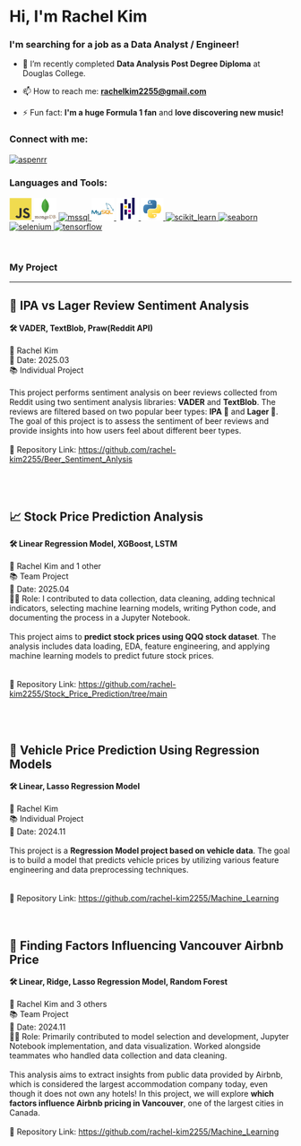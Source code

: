 <h1 align="left">Hi, I'm Rachel Kim</h1>
<h3 align="left">I'm searching for a job as a Data Analyst / Engineer!</h3>

- 🌱 I’m recently completed **Data Analysis Post Degree Diploma** at Douglas College.

- 📫 How to reach me: **rachelkim2255@gmail.com**

- ⚡ Fun fact: **I'm a huge Formula 1 fan** and **love discovering new music!**


<h3 align="left">Connect with me:</h3>
<p align="left">
<a href="https://instagram.com/aspenrr" target="blank"><img align="center" src="https://raw.githubusercontent.com/rahuldkjain/github-profile-readme-generator/master/src/images/icons/Social/instagram.svg" alt="aspenrr" height="30" width="40" /></a>
</p>

<h3 align="left">Languages and Tools:</h3>
<p align="left"> <a href="https://developer.mozilla.org/en-US/docs/Web/JavaScript" target="_blank" rel="noreferrer"> <img src="https://raw.githubusercontent.com/devicons/devicon/master/icons/javascript/javascript-original.svg" alt="javascript" width="40" height="40"/> </a> <a href="https://www.mongodb.com/" target="_blank" rel="noreferrer"> <img src="https://raw.githubusercontent.com/devicons/devicon/master/icons/mongodb/mongodb-original-wordmark.svg" alt="mongodb" width="40" height="40"/> </a> <a href="https://www.microsoft.com/en-us/sql-server" target="_blank" rel="noreferrer"> <img src="https://www.svgrepo.com/show/303229/microsoft-sql-server-logo.svg" alt="mssql" width="40" height="40"/> </a> <a href="https://www.mysql.com/" target="_blank" rel="noreferrer"> <img src="https://raw.githubusercontent.com/devicons/devicon/master/icons/mysql/mysql-original-wordmark.svg" alt="mysql" width="40" height="40"/> </a> <a href="https://pandas.pydata.org/" target="_blank" rel="noreferrer"> <img src="https://raw.githubusercontent.com/devicons/devicon/2ae2a900d2f041da66e950e4d48052658d850630/icons/pandas/pandas-original.svg" alt="pandas" width="40" height="40"/> </a> <a href="https://www.python.org" target="_blank" rel="noreferrer"> <img src="https://raw.githubusercontent.com/devicons/devicon/master/icons/python/python-original.svg" alt="python" width="40" height="40"/> </a> <a href="https://scikit-learn.org/" target="_blank" rel="noreferrer"> <img src="https://upload.wikimedia.org/wikipedia/commons/0/05/Scikit_learn_logo_small.svg" alt="scikit_learn" width="40" height="40"/> </a> <a href="https://seaborn.pydata.org/" target="_blank" rel="noreferrer"> <img src="https://seaborn.pydata.org/_images/logo-mark-lightbg.svg" alt="seaborn" width="40" height="40"/> </a> <a href="https://www.selenium.dev" target="_blank" rel="noreferrer"> <img src="https://raw.githubusercontent.com/detain/svg-logos/780f25886640cef088af994181646db2f6b1a3f8/svg/selenium-logo.svg" alt="selenium" width="40" height="40"/> </a> <a href="https://www.tensorflow.org" target="_blank" rel="noreferrer"> <img src="https://www.vectorlogo.zone/logos/tensorflow/tensorflow-icon.svg" alt="tensorflow" width="40" height="40"/> </a> </p>
<br>

<h3 align="left">My Project</h3>

---------------------------------------------------------------------------------------------------------------

## 🍻 IPA vs Lager Review Sentiment Analysis  
**🛠️ VADER, TextBlob, Praw(Reddit API)**  
<br>
📎 Rachel Kim  
📅 Date: 2025.03  
📚 Individual Project  
<br>
This project performs sentiment analysis on beer reviews collected from Reddit using two sentiment analysis libraries: 
**VADER** and **TextBlob**. The reviews are filtered based on two popular beer types: **IPA 🍺** and **Lager 🍺**. The goal of this project is to assess the sentiment of beer reviews and provide insights into how users feel about different beer types.
<br>
<br>
🔗 Repository Link: https://github.com/rachel-kim2255/Beer_Sentiment_Anlysis  
<br>
<br>
<br>

## 📈 Stock Price Prediction Analysis  
**🛠️ Linear Regression Model, XGBoost, LSTM**   
<br>
📎 Rachel Kim and 1 other  
📚 Team Project    
📅 Date: 2025.04  
👩‍💻 Role: I contributed to data collection, data cleaning, adding technical indicators, selecting machine learning models, writing Python code, and documenting the process in a Jupyter Notebook.  
<br>
This project aims to **predict stock prices using QQQ stock dataset**. The analysis includes data loading, EDA, feature engineering, and applying machine learning models to predict future stock prices.  
<br>
<br>
🔗 Repository Link: https://github.com/rachel-kim2255/Stock_Price_Prediction/tree/main  
<br>
<br>
<br>

## 🚙 Vehicle Price Prediction Using Regression Models  
**🛠️ Linear, Lasso Regression Model**  
<br>
📎 Rachel Kim  
📚 Individual Project  
📅 Date: 2024.11  
<br>
This project is a **Regression Model project based on vehicle data**. The goal is to build a model that predicts vehicle prices by utilizing various feature engineering and data preprocessing techniques.  
<br>
<br>
🔗 Repository Link: https://github.com/rachel-kim2255/Machine_Learning
<br>
<br>
<br>
## 🏡 Finding Factors Influencing Vancouver Airbnb Price  
**🛠️ Linear, Ridge, Lasso Regression Model, Random Forest**  
<br>
📎 Rachel Kim and 3 others  
📚 Team Project  
📅 Date: 2024.11  
👩‍💻 Role: Primarily contributed to model selection and development, Jupyter Notebook implementation, and data visualization. Worked alongside teammates who handled data collection and data cleaning.  
<br>
This analysis aims to extract insights from public data provided by Airbnb, which is considered the largest accommodation company today, even though it does not own any hotels! In this project, we will explore **which factors influence Airbnb pricing in Vancouver**, one of the largest cities in Canada.
<br>
<br>
🔗 Repository Link: https://github.com/rachel-kim2255/Machine_Learning
<br>
<br>
<br>
